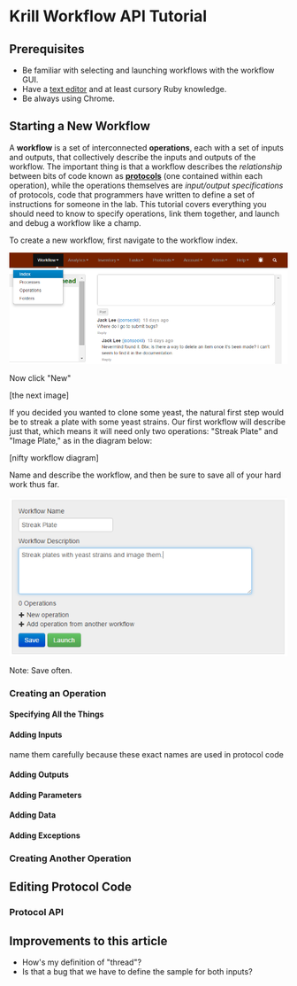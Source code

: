 # Krill Workflow API Tutorial

## Prerequisites
 - Be familiar with selecting and launching workflows with the workflow GUI.
 - Have a [text editor][text editor] and at least cursory Ruby knowledge.
 - Be always using Chrome.

## Starting a New Workflow
A **workflow** is a set of interconnected **operations**, each with a set of inputs and outputs, that collectively describe the inputs and outputs of the workflow. The important thing is that a workflow describes the *relationship* between bits of code known as [**protocols**][protocols] (one contained within each operation), while the operations themselves are *input/output specifications* of protocols, code that programmers have written to define a set of instructions for someone in the lab. This tutorial covers everything you should need to know to specify operations, link them together, and launch and debug a workflow like a champ.

To create a new workflow, first navigate to the workflow index.

![index](images/workflow_tutorial/index.png)

Now click "New"

[the next image]

If you decided you wanted to clone some yeast, the natural first step would be to streak a plate with some yeast strains. Our first workflow will describe just that, which means it will need only two operations: "Streak Plate" and "Image Plate," as in the diagram below:

[nifty workflow diagram]

Name and describe the workflow, and then be sure to save all of your hard work thus far.

![name_and_description](images/workflow_tutorial/name_and_description.png)

Note: Save often. 

### Creating an Operation

#### Specifying All the Things

#### Adding Inputs
name them carefully because these exact names are used in protocol code
#### Adding Outputs

#### Adding Parameters

#### Adding Data

#### Adding Exceptions

### Creating Another Operation

## Editing Protocol Code
### Protocol API

## Improvements to this article
 - How's my definition of "thread"?
 - Is that a bug that we have to define the sample for both inputs?

[text editor]: http://www.sublimetext.com/
[protocols]: https://github.com/klavinslab/aquarium/blob/master/doc/Krill.md#authoring-protocols-for-aquarium "Authoring Protocols for Aquarium"
